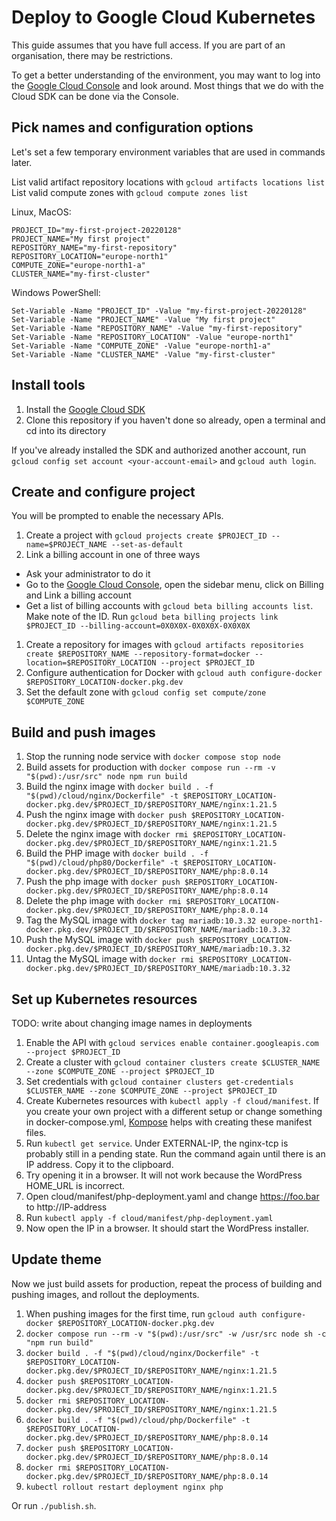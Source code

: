 # Deploy to Google Cloud Kubernetes

This guide assumes that you have full access. If you are part of an organisation, there may be restrictions.

To get a better understanding of the environment, you may want to log into the [Google Cloud Console](https://console.cloud.google.com/) and look around. Most things that we do with the Cloud SDK can be done via the Console.

## Pick names and configuration options

Let's set a few temporary environment variables that are used in commands later.

List valid artifact repository locations with `gcloud artifacts locations list`
List valid compute zones with `gcloud compute zones list`

Linux, MacOS:
```
PROJECT_ID="my-first-project-20220128"
PROJECT_NAME="My first project"
REPOSITORY_NAME="my-first-repository"
REPOSITORY_LOCATION="europe-north1"
COMPUTE_ZONE="europe-north1-a"
CLUSTER_NAME="my-first-cluster"
```
Windows PowerShell:
```
Set-Variable -Name "PROJECT_ID" -Value "my-first-project-20220128"
Set-Variable -Name "PROJECT_NAME" -Value "My first project"
Set-Variable -Name "REPOSITORY_NAME" -Value "my-first-repository"
Set-Variable -Name "REPOSITORY_LOCATION" -Value "europe-north1"
Set-Variable -Name "COMPUTE_ZONE" -Value "europe-north1-a"
Set-Variable -Name "CLUSTER_NAME" -Value "my-first-cluster"
```

## Install tools

1. Install the [Google Cloud SDK](https://cloud.google.com/sdk)
1. Clone this repository if you haven't done so already, open a terminal and cd into its directory

If you've already installed the SDK and authorized another account, run `gcloud config set account <your-account-email>` and `gcloud auth login`.

## Create and configure project

You will be prompted to enable the necessary APIs.

1. Create a project with `gcloud projects create $PROJECT_ID --name=$PROJECT_NAME --set-as-default`
1. Link a billing account in one of three ways
  - Ask your administrator to do it
  - Go to the [Google Cloud Console](https://console.cloud.google.com/), open the sidebar menu, click on Billing and Link a billing account
  - Get a list of billing accounts with `gcloud beta billing accounts list`. Make note of the ID. Run `gcloud beta billing projects link $PROJECT_ID --billing-account=0X0X0X-0X0X0X-0X0X0X`
1. Create a repository for images with `gcloud artifacts repositories create $REPOSITORY_NAME --repository-format=docker --location=$REPOSITORY_LOCATION --project $PROJECT_ID`
1. Configure authentication for Docker with `gcloud auth configure-docker $REPOSITORY_LOCATION-docker.pkg.dev`
1. Set the default zone with `gcloud config set compute/zone $COMPUTE_ZONE`

## Build and push images

1. Stop the running node service with `docker compose stop node`
1. Build assets for production with `docker compose run --rm -v "$(pwd):/usr/src" node npm run build`
1. Build the nginx image with `docker build . -f "$(pwd)/cloud/nginx/Dockerfile" -t $REPOSITORY_LOCATION-docker.pkg.dev/$PROJECT_ID/$REPOSITORY_NAME/nginx:1.21.5`
1. Push the nginx image with `docker push $REPOSITORY_LOCATION-docker.pkg.dev/$PROJECT_ID/$REPOSITORY_NAME/nginx:1.21.5`
1. Delete the nginx image with `docker rmi $REPOSITORY_LOCATION-docker.pkg.dev/$PROJECT_ID/$REPOSITORY_NAME/nginx:1.21.5`
1. Build the PHP image with `docker build . -f "$(pwd)/cloud/php80/Dockerfile" -t $REPOSITORY_LOCATION-docker.pkg.dev/$PROJECT_ID/$REPOSITORY_NAME/php:8.0.14`
1. Push the php image with `docker push $REPOSITORY_LOCATION-docker.pkg.dev/$PROJECT_ID/$REPOSITORY_NAME/php:8.0.14`
1. Delete the php image with `docker rmi $REPOSITORY_LOCATION-docker.pkg.dev/$PROJECT_ID/$REPOSITORY_NAME/php:8.0.14`
1. Tag the MySQL image with `docker tag mariadb:10.3.32 europe-north1-docker.pkg.dev/$PROJECT_ID/$REPOSITORY_NAME/mariadb:10.3.32`
1. Push the MySQL image with `docker push $REPOSITORY_LOCATION-docker.pkg.dev/$PROJECT_ID/$REPOSITORY_NAME/mariadb:10.3.32`
1. Untag the MySQL image with `docker rmi $REPOSITORY_LOCATION-docker.pkg.dev/$PROJECT_ID/$REPOSITORY_NAME/mariadb:10.3.32`

## Set up Kubernetes resources

TODO: write about changing image names in deployments

1. Enable the API with `gcloud services enable container.googleapis.com --project $PROJECT_ID`
1. Create a cluster with `gcloud container clusters create $CLUSTER_NAME --zone $COMPUTE_ZONE --project $PROJECT_ID`
1. Set credentials with `gcloud container clusters get-credentials $CLUSTER_NAME --zone $COMPUTE_ZONE --project $PROJECT_ID`
1. Create Kubernetes resources with `kubectl apply -f cloud/manifest`. If you create your own project with a different setup or change something in docker-compose.yml, [Kompose](https://kubernetes.io/docs/tasks/configure-pod-container/translate-compose-kubernetes/) helps with creating these manifest files.
1. Run `kubectl get service`. Under EXTERNAL-IP, the nginx-tcp is probably still in a pending state. Run the command again until there is an IP address. Copy it to the clipboard.
1. Try opening it in a browser. It will not work because the WordPress HOME_URL is incorrect.
1. Open cloud/manifest/php-deployment.yaml and change https://foo.bar to http://IP-address
1. Run `kubectl apply -f cloud/manifest/php-deployment.yaml`
1. Now open the IP in a browser. It should start the WordPress installer.

## Update theme

Now we just build assets for production, repeat the process of building and pushing images, and rollout the deployments.

1. When pushing images for the first time, run `gcloud auth configure-docker $REPOSITORY_LOCATION-docker.pkg.dev`
1. `docker compose run --rm -v "$(pwd):/usr/src" -w /usr/src node sh -c "npm run build"`
1. `docker build . -f "$(pwd)/cloud/nginx/Dockerfile" -t $REPOSITORY_LOCATION-docker.pkg.dev/$PROJECT_ID/$REPOSITORY_NAME/nginx:1.21.5`
1. `docker push $REPOSITORY_LOCATION-docker.pkg.dev/$PROJECT_ID/$REPOSITORY_NAME/nginx:1.21.5`
1. `docker rmi $REPOSITORY_LOCATION-docker.pkg.dev/$PROJECT_ID/$REPOSITORY_NAME/nginx:1.21.5`
1. `docker build . -f "$(pwd)/cloud/php/Dockerfile" -t $REPOSITORY_LOCATION-docker.pkg.dev/$PROJECT_ID/$REPOSITORY_NAME/php:8.0.14`
1. `docker push $REPOSITORY_LOCATION-docker.pkg.dev/$PROJECT_ID/$REPOSITORY_NAME/php:8.0.14`
1. `docker rmi $REPOSITORY_LOCATION-docker.pkg.dev/$PROJECT_ID/$REPOSITORY_NAME/php:8.0.14`
1. `kubectl rollout restart deployment nginx php`

Or run `./publish.sh`.
